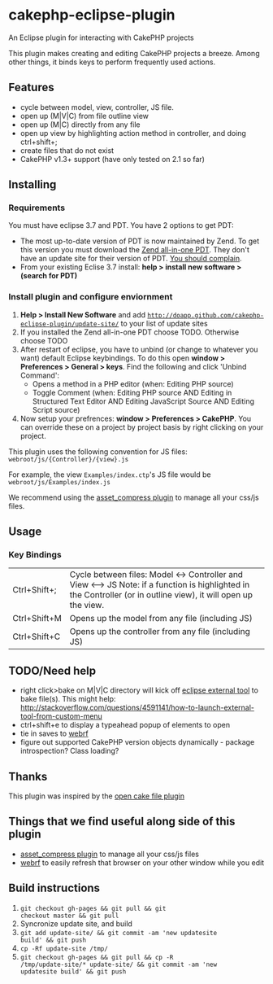 cakephp-eclipse-plugin
==============

An Eclipse plugin for interacting with CakePHP projects

This plugin makes creating and editing CakePHP projects a breeze.  Among other things, it binds keys to perform frequently used actions.

## Features

*  cycle between model, view, controller, JS file.
*  open up (M|V|C) from file outline view
*  open up (M|C) directly from any file
*  open up view by highlighting action method in controller, and doing ctrl+shift+;
*  create files that do not exist
*  CakePHP v1.3+ support (have only tested on 2.1 so far)

## Installing

### Requirements

You must have eclipse 3.7 and PDT.  You have 2 options to get PDT:

*  The most up-to-date version of PDT is now maintained by Zend. To get this version you must download the [Zend all-in-one PDT](http://www.zend.com/en/community/pdt/). They don't have an update site for their version of PDT. [You should complain](http://www.zend.com/en/company/contact-us/).
*  From your existing Eclise 3.7 install: **help > install new software > (search for PDT)**

### Install plugin and configure enviornment

1.  **Help > Install New Software** and add <code>http://doapp.github.com/cakephp-eclipse-plugin/update-site/</code> to your list of update sites
1.  If you installed the Zend all-in-one PDT choose TODO. Otherwise choose TODO
1.  After restart of eclipse, you have to unbind (or change to whatever you want) default Eclipse keybindings.  To do this open **window > Preferences > General > keys**. Find the following and click 'Unbind Command':
    *  Opens a method in a PHP editor (when: Editing PHP source)
    *  Toggle Comment (when: Editing PHP source AND Editing in Structured Text Editor AND Editing JavaScript Source AND Editing Script source)
1.  Now setup your prefrences: **window > Preferences > CakePHP**.  You can override these on a project by project basis by right clicking on your project.

This plugin uses the following convention for JS files:
<code>webroot/js/{Controller}/{view}.js</code>

For example, the view <code>Examples/index.ctp</code>'s JS file would be <code>webroot/js/Examples/index.js</code>

We recommend using the [asset_compress plugin](https://github.com/markstory/asset_compress) to manage all your css/js files.

## Usage

### Key Bindings

<table>
  <tr>
    <td>Ctrl+Shift+;</td><td>Cycle between files: Model <-> Controller and View <--> JS  Note: if a function is highlighted in the Controller (or in outline view), it will open up the view.</td>
  <tr>
    <td>Ctrl+Shift+M</td><td>Opens up the model from any file (including JS)</td>
  </tr>
  <tr>
    <td>Ctrl+Shift+C</td><td>Opens up the controller from any file (including JS)</td>
  </tr>
</table>

## TODO/Need help

* right click>bake on M|V|C directory will kick off [eclipse external tool](http://rynop.com/setting-up-eclipse-36-for-cakephp-13-developm) to bake file(s). This might help: http://stackoverflow.com/questions/4591141/how-to-launch-external-tool-from-custom-menu
* ctrl+shift+e to display a typeahead popup of elements to open
* tie in saves to [webrf](https://github.com/rynop/webrf)
* figure out supported CakePHP version objects dynamically - package introspection? Class loading?
 
## Thanks

This plugin was inspired by the [open cake file plugin](http://opencakefile.sourceforge.net/)

## Things that we find useful along side of this plugin

*  [asset_compress plugin](https://github.com/markstory/asset_compress) to manage all your css/js files
*  [webrf](https://github.com/rynop/webrf) to easily refresh that browser on your other window while you edit

## Build instructions

1.  <code>git checkout gh-pages && git pull && git checkout master && git pull</code>
1.  Syncronize update site, and build
1.  <code>git add update-site/ && git commit -am 'new updatesite build' && git push</code>
1.  <code>cp -Rf update-site /tmp/</code>
1.  <code>git checkout gh-pages && git pull && cp -R /tmp/update-site/* update-site/ && git commit -am 'new updatesite build' && git push</code>



